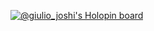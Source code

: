 

[![@giulio_joshi's Holopin board](https://holopin.io/api/user/board?user=giulio_joshi)](https://holopin.io/@giulio_joshi)


